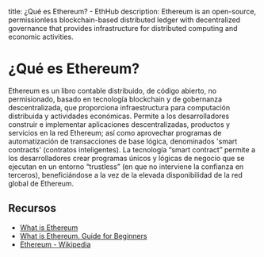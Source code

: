 title: ¿Qué es Ethereum? - EthHub
description: Ethereum is an open-source, permissionless blockchain-based distributed ledger with decentralized governance that provides infrastructure for distributed computing and economic activities.

# ¿Qué es Ethereum?

Ethereum es un libro contable distribuido, de código abierto, no permisionado, basado en tecnología blockchain y de gobernanza descentralizada, que proporciona infraestructura para computación distribuida y actividades económicas. Permite a los desarrolladores construir e implementar aplicaciones descentralizadas, productos y servicios en la red Ethereum; así como aprovechar programas de automatización de transacciones de base lógica, denominados 'smart contracts' (contratos inteligentes). La tecnología “smart contract” permite a los desarrolladores crear programas únicos y lógicas de negocio que se ejecutan en un entorno “trustless” (en que no interviene la confianza en terceros), beneficiándose a la vez de la elevada disponibilidad de la red global de Ethereum.

## Recursos

* [What is Ethereum](https://blockgeeks.com/guides/ethereum/)
* [What is Ethereum. Guide for Beginners](https://cointelegraph.com/ethereum-for-beginners/what-is-ethereum)
* [Ethereum - Wikipedia](https://en.wikipedia.org/wiki/Ethereum)

